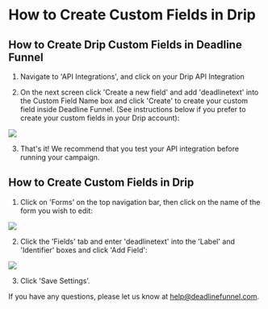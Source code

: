 # How to Create Custom Fields in Drip

## How to Create Drip Custom Fields in Deadline Funnel

1. Navigate to 'API Integrations', and click on your Drip API Integration

2. On the next screen click 'Create a new field' and add 'deadlinetext' into the Custom Field Name box and click 'Create' to create your custom field inside Deadline Funnel. \(See instructions below if you prefer to create your custom fields in your Drip account\):

![](https://s3.amazonaws.com/helpscout.net/docs/assets/53974d6ce4b0c76107b109d1/images/5a7b59da0428634376cfea1a/file-ub92oEuyr4.png)

3. That's it! We recommend that you test your API integration before running your campaign.

## How to Create Custom Fields in Drip

1. Click on 'Forms' on the top navigation bar, then click on the name of the form you wish to edit:

![](https://s3.amazonaws.com/helpscout.net/docs/assets/53974d6ce4b0c76107b109d1/images/5b3128fe2c7d3a0fa9a36ad8/file-4CpvtFltNJ.png)

2. Click the 'Fields' tab and enter 'deadlinetext' into the 'Label' and 'Identifier' boxes and click 'Add Field':

![](https://s3.amazonaws.com/helpscout.net/docs/assets/53974d6ce4b0c76107b109d1/images/5b3129d80428632c466b4df5/file-jMd9PSyjhR.png)

3. Click 'Save Settings’.

If you have any questions, please let us know at [help@deadlinefunnel.com](mailto:mailto:help@deadlinefunnel.com).

